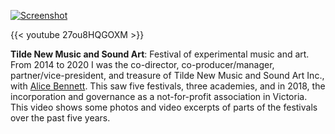 ---
---
[![Screenshot](/img/work/proj-4/1.jpg)](https://www.tilde.net.au)

{{< youtube 27ou8HQGOXM >}}

**Tilde New Music and Sound Art**: Festival of experimental music and art. 
From 2014 to 2020 I was the co-director, co-producer/manager, partner/vice-president, and treasure of Tilde New Music and Sound Art Inc., with [Alice Bennett](https://alicebennett.net). This saw five festivals, three academies, and in 2018, the incorporation and governance as a not-for-profit association in Victoria. This video shows some photos and video excerpts of parts of the festivals over the past five years.